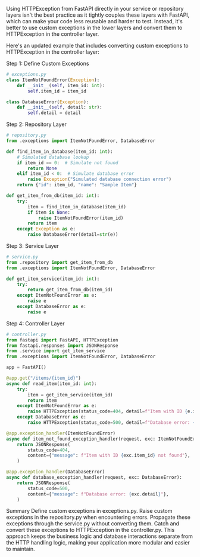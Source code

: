 Using HTTPException from FastAPI directly in your service or repository layers isn't the best practice as it tightly couples these layers with FastAPI, which can make your code less reusable and harder to test. Instead, it's better to use custom exceptions in the lower layers and convert them to HTTPException in the controller layer.

Here's an updated example that includes converting custom exceptions to HTTPException in the controller layer:

Step 1: Define Custom Exceptions
```python
# exceptions.py
class ItemNotFoundError(Exception):
    def __init__(self, item_id: int):
        self.item_id = item_id

class DatabaseError(Exception):
    def __init__(self, detail: str):
        self.detail = detail
```

Step 2: Repository Layer
```python
# repository.py
from .exceptions import ItemNotFoundError, DatabaseError

def find_item_in_database(item_id: int):
    # Simulated database lookup
    if item_id == 0:  # Simulate not found
        return None
    elif item_id < 0:  # Simulate database error
        raise Exception("Simulated database connection error")
    return {"id": item_id, "name": "Sample Item"}

def get_item_from_db(item_id: int):
    try:
        item = find_item_in_database(item_id)
        if item is None:
            raise ItemNotFoundError(item_id)
        return item
    except Exception as e:
        raise DatabaseError(detail=str(e))
```
Step 3: Service Layer
```python
# service.py
from .repository import get_item_from_db
from .exceptions import ItemNotFoundError, DatabaseError

def get_item_service(item_id: int):
    try:
        return get_item_from_db(item_id)
    except ItemNotFoundError as e:
        raise e
    except DatabaseError as e:
        raise e
```
Step 4: Controller Layer
```python
# controller.py
from fastapi import FastAPI, HTTPException
from fastapi.responses import JSONResponse
from .service import get_item_service
from .exceptions import ItemNotFoundError, DatabaseError

app = FastAPI()

@app.get("/items/{item_id}")
async def read_item(item_id: int):
    try:
        item = get_item_service(item_id)
        return item
    except ItemNotFoundError as e:
        raise HTTPException(status_code=404, detail=f"Item with ID {e.item_id} not found")
    except DatabaseError as e:
        raise HTTPException(status_code=500, detail=f"Database error: {e.detail}")

@app.exception_handler(ItemNotFoundError)
async def item_not_found_exception_handler(request, exc: ItemNotFoundError):
    return JSONResponse(
        status_code=404,
        content={"message": f"Item with ID {exc.item_id} not found"},
    )

@app.exception_handler(DatabaseError)
async def database_exception_handler(request, exc: DatabaseError):
    return JSONResponse(
        status_code=500,
        content={"message": f"Database error: {exc.detail}"},
    )
```
Summary
Define custom exceptions in exceptions.py.
Raise custom exceptions in the repository.py when encountering errors.
Propagate these exceptions through the service.py without converting them.
Catch and convert these exceptions to HTTPException in the controller.py.
This approach keeps the business logic and database interactions separate from the HTTP handling logic, making your application more modular and easier to maintain.
